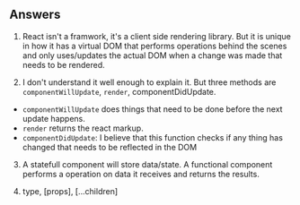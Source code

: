 ## Answers

1. React isn't a framwork, it's a client side rendering library. But it is unique in how it has a virtual DOM that performs operations behind the scenes and only uses/updates the actual DOM when a change was made that needs to be rendered.

2. I don't understand it well enough to explain it. But three methods are `componentWillUpdate`, `render`, componentDidUpdate.
- `componentWillUpdate` does things that need to be done before the next update happens.
- `render` returns the react markup.
- `componentDidUpdate`: I believe that this function checks if any thing has changed that needs to be reflected in the DOM

3. A statefull component will store data/state. A functional component performs a operation on data it receives and returns the results.

4. type, [props], [...children]